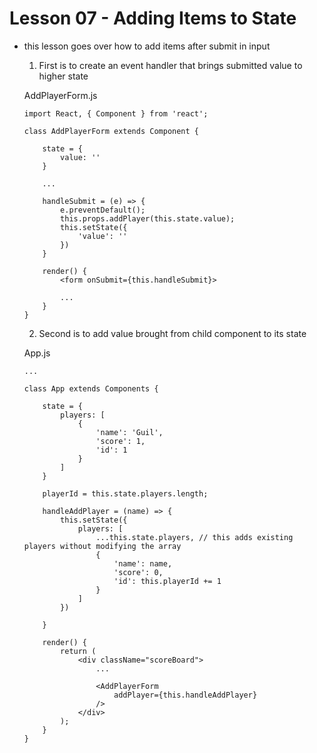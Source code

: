 # Lesson 07 - Adding Items to State

- this lesson goes over how to add items after submit in input

    1. First is to create an event handler that brings submitted value to higher state

    AddPlayerForm.js
    ```
    import React, { Component } from 'react';

    class AddPlayerForm extends Component {

        state = {
            value: ''
        }

        ...

        handleSubmit = (e) => {
            e.preventDefault();
            this.props.addPlayer(this.state.value);
            this.setState({
                'value': ''
            })
        }

        render() {
            <form onSubmit={this.handleSubmit}>

            ...
        }
    }
    ```

    2. Second is to add value brought from child component to its state

    App.js
    ```
    ...

    class App extends Components {

        state = {
            players: [
                {
                    'name': 'Guil',
                    'score': 1,
                    'id': 1
                }
            ]
        }

        playerId = this.state.players.length;

        handleAddPlayer = (name) => {
            this.setState({
                players: [
                    ...this.state.players, // this adds existing players without modifying the array
                    {
                        'name': name,
                        'score': 0,
                        'id': this.playerId += 1
                    }
                ]
            })

        }

        render() {
            return (
                <div className="scoreBoard">
                    ...

                    <AddPlayerForm
                        addPlayer={this.handleAddPlayer}
                    />
                </div>
            );
        }
    }
    ```

